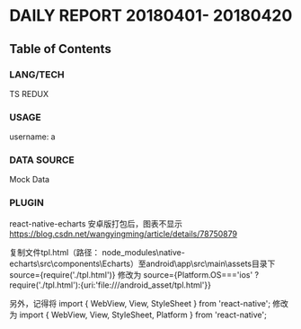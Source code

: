 # DAILY REPORT 20180401- 20180420

## Table of Contents

### LANG/TECH

TS REDUX

### USAGE

username: a

### DATA SOURCE

Mock Data

### PLUGIN

react-native-echarts 安卓版打包后，图表不显示
https://blog.csdn.net/wangyingming/article/details/78750879

复制文件tpl.html（路径： node_modules\native-echarts\src\components\Echarts）至android\app\src\main\assets目录下
source={require('./tpl.html')}
修改为
source={Platform.OS==='ios' ? require('./tpl.html'):{uri:'file:///android_asset/tpl.html'}}

另外，记得将
import { WebView, View, StyleSheet } from 'react-native';
修改为
import { WebView, View, StyleSheet, Platform } from 'react-native';